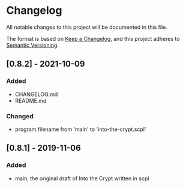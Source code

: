 # Changelog
All notable changes to this project will be documented in this file.

The format is based on [Keep a Changelog](https://keepachangelog.com/en/1.0.0/),
and this project adheres to [Semantic Versioning](https://semver.org/spec/v2.0.0.html).

## [0.8.2] - 2021-10-09
### Added
- CHANGELOG.md
- README.md

### Changed
- program filename from 'main' to 'into-the-crypt.scpl'

## [0.8.1] - 2019-11-06
### Added
- main, the original draft of Into the Crypt written in scpl